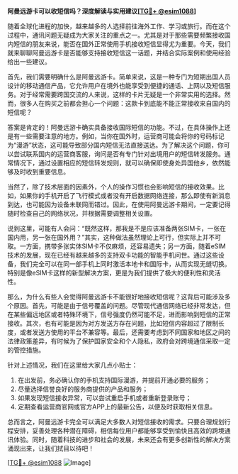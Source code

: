 **阿曼远游卡可以收短信吗？深度解读与实用建议[[TG💪+ @esim1088](https://t.me/s/esim1088)]**

随着全球化进程的加快，越来越多的人选择前往海外工作、学习或旅行。而在这个过程中，通讯问题无疑成为大家关注的重点之一。尤其是对于那些需要频繁接收国内短信的朋友来说，能否在国外正常使用手机接收短信显得尤为重要。今天，我们就来聊聊阿曼远游卡是否能够支持接收短信这一话题，并结合实际案例和使用经验给出一些建议。

首先，我们需要明确什么是阿曼远游卡。简单来说，这是一种专门为短期出国人员设计的移动通信产品，它允许用户在境外也能享受到便捷的通话、上网以及短信服务。对于经常需要跨国交流的人来说，这样的卡片无疑是一个非常实用的选择。然而，很多人在购买之前都会担心一个问题：这款卡到底能不能正常接收来自国内的短信呢？

答案是肯定的！阿曼远游卡确实具备接收国际短信的功能。不过，在具体操作上还是有一些需要注意的地方。例如，当你在国外时，运营商可能会将你的号码标记为“漫游”状态，这可能导致部分国内短信无法直接送达。为了解决这个问题，你可以尝试联系国内的运营商客服，询问是否有专门针对出境用户的短信转发服务。通常情况下，通过设置相应的短信转发规则，就可以确保即使身处异国他乡，依然能够及时收到重要信息。

当然了，除了技术层面的因素外，个人的操作习惯也会影响短信的接收效果。比如，如果你的手机开启了飞行模式或者没有开启数据网络连接，那么即使有新消息到达，也可能因为设备未联网而错过。因此，在使用阿曼远游卡期间，一定要记得随时检查自己的网络状况，并根据需要调整相关设置。

说到这里，可能有人会问：“既然这样，那我是不是应该准备两张SIM卡，一张在国内用，另一张在国外用？”其实，这种做法虽然理论上可行，但实际上并不可取。一方面，携带多张实体SIM卡不仅麻烦，还容易遗失；另一方面，随着eSIM技术的发展，现在已经有越来越多的支持双卡功能的智能手机问世。通过这些设备，我们完全可以在同一部手机上同时激活本地卡和国际卡，从而实现无缝切换。特别是像eSIM卡这样的新型解决方案，更是为我们提供了极大的便利性和灵活性。

那么，为什么有些人会觉得阿曼远游卡不能很好地接收短信呢？这背后可能涉及多个原因。首先，可能是由于信号覆盖的问题。尽管现代通信网络已经非常发达，但在某些偏远地区或者特殊环境下，信号强度仍然可能不足，进而影响到短信的正常接收。其次，也有可能是因为对方发送方存在问题，比如短信内容超过了限制长度，或者发送方使用的平台不兼容等。最后，还需要考虑到不同国家和地区之间的法律政策差异，有时候为了保护国家安全和个人隐私，政府会对跨境通信采取一定的管控措施。

针对上述情况，我们在这里给大家几点小贴士：
1. 在出发前，务必确认你的手机支持国际漫游，并提前开通必要的服务；
2. 尽量选择信誉良好的服务商提供的产品和服务；
3. 如果发现短信接收异常，可以尝试重启手机或者重新登录账号；
4. 定期查看运营商官网或官方APP上的最新公告，以便及时获取相关信息。

总而言之，阿曼远游卡完全可以满足大多数人对短信接收的需求。只要合理规划行程安排，妥善处理各种潜在障碍，相信每位用户都能够享受到愉快且高效的跨境通讯体验。同时，随着科技的进步和社会的发展，未来还会有更多创新性的解决方案涌现出来，让我们拭目以待吧！

[[TG💪+ @esim1088](https://t.me/s/esim1088) ![Image](https://i.postimg.cc/4NQfJmqS/Snipaste-2025-05-13-00-14-12.png)]